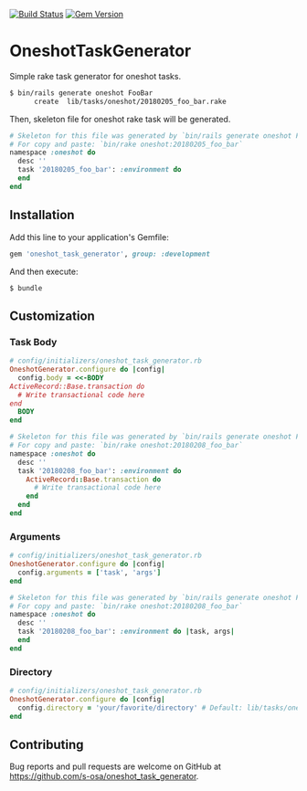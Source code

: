 [![Build Status](https://travis-ci.org/s-osa/oneshot_task_generator.svg?branch=master)](https://travis-ci.org/s-osa/oneshot_task_generator)
[![Gem Version](https://badge.fury.io/rb/oneshot_task_generator.svg)](https://badge.fury.io/rb/oneshot_task_generator)

# OneshotTaskGenerator

Simple rake task generator for oneshot tasks.

```sh
$ bin/rails generate oneshot FooBar
      create  lib/tasks/oneshot/20180205_foo_bar.rake
```

Then, skeleton file for oneshot rake task will be generated.

```ruby
# Skeleton for this file was generated by `bin/rails generate oneshot FooBar`
# For copy and paste: `bin/rake oneshot:20180205_foo_bar`
namespace :oneshot do
  desc ''
  task '20180205_foo_bar': :environment do
  end
end
```

## Installation

Add this line to your application's Gemfile:

```ruby
gem 'oneshot_task_generator', group: :development
```

And then execute:

```
$ bundle
```

## Customization

### Task Body

```ruby
# config/initializers/oneshot_task_generator.rb
OneshotGenerator.configure do |config|
  config.body = <<-BODY
ActiveRecord::Base.transaction do
  # Write transactional code here
end
  BODY
end
```

```ruby
# Skeleton for this file was generated by `bin/rails generate oneshot FooBar`
# For copy and paste: `bin/rake oneshot:20180208_foo_bar`
namespace :oneshot do
  desc ''
  task '20180208_foo_bar': :environment do
    ActiveRecord::Base.transaction do
      # Write transactional code here
    end
  end
end
```

### Arguments

```ruby
# config/initializers/oneshot_task_generator.rb
OneshotGenerator.configure do |config|
  config.arguments = ['task', 'args']
end
```

```ruby
# Skeleton for this file was generated by `bin/rails generate oneshot FooBar`
# For copy and paste: `bin/rake oneshot:20180208_foo_bar`
namespace :oneshot do
  desc ''
  task '20180208_foo_bar': :environment do |task, args|
  end
end
```

### Directory

```ruby
# config/initializers/oneshot_task_generator.rb
OneshotGenerator.configure do |config|
  config.directory = 'your/favorite/directory' # Default: lib/tasks/oneshot
end
```

## Contributing

Bug reports and pull requests are welcome on GitHub at https://github.com/s-osa/oneshot_task_generator.
